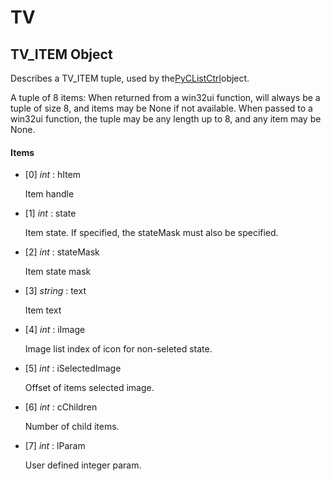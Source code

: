 # TV

## TV\_ITEM Object

Describes a TV\_ITEM tuple, used by the[PyCListCtrl](#pyclistctrl)object\. 

A tuple of 8 items:
When returned from a win32ui function, will always be a tuple of size 8, and items may be None if not available\.
When passed to a win32ui function, the tuple may be any length up to 8, and any item may be None\.

#### Items


  - \[0\] *int* : hItem

    Item handle

  - \[1\] *int* : state

    Item state\.  If specified, the stateMask must also be specified\.

  - \[2\] *int* : stateMask

    Item state mask

  - \[3\] *string* : text

    Item text

  - \[4\] *int* : iImage

    Image list index of icon for non-seleted state\.

  - \[5\] *int* : iSelectedImage

    Offset of items selected image\.

  - \[6\] *int* : cChildren

    Number of child items\.

  - \[7\] *int* : lParam

    User defined integer param\.